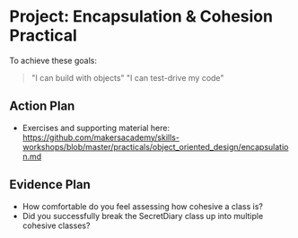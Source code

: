 # Project: Encapsulation & Cohesion Practical

To achieve these goals:
  >"I can build with objects"
  >"I can test-drive my code"

## Action Plan
- Exercises and supporting material here: https://github.com/makersacademy/skills-workshops/blob/master/practicals/object_oriented_design/encapsulation.md

## Evidence Plan
  - How comfortable do you feel assessing how cohesive a class is?
  - Did you successfully break the SecretDiary class up into multiple cohesive classes?
